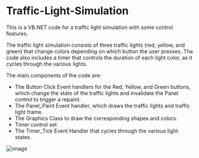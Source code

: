 # Traffic-Light-Simulation

This is a VB.NET code for a traffic light simulation with some control features.

The traffic light simulation consists of three traffic lights (red, yellow, and green) that change colors depending on which button the user presses.
The code also includes a timer that controls the duration of each light color, as it cycles through the various lights.

The main components of the code are:
  + The Button Click Event handlers for the Red, Yellow, and Green buttons, which change the state of the traffic lights and invalidate the Panel control to trigger a repaint.
  + The Panel_Paint Event handler, which draws the traffic lights and traffic light frame.
  + The Graphics Class to draw the corresponding shapes and colors.
  + Timer control set
  + The Timer_Tick Event Handler that cycles through the various light states.

![image](https://github.com/user-attachments/assets/8c99a1fb-728b-4fce-a7c4-078e01ff72fa)
